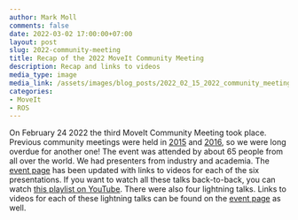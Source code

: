 ```yaml
---
author: Mark Moll
comments: false
date: 2022-03-02 17:00:00+07:00
layout: post
slug: 2022-community-meeting
title: Recap of the 2022 MoveIt Community Meeting
description: Recap and links to videos
media_type: image
media_link: /assets/images/blog_posts/2022_02_15_2022_community_meeting_a.png
categories:
- MoveIt
- ROS
---
```


On February 24 2022 the third MoveIt Community Meeting took place. Previous community meetings were held in [2015](/moveit!/ros/2015/09/17/moveit-community.html) and [2016](/moveit!/ros/2016/11/01/moveit-community.html), so we were long overdue for another one! The event was attended by about 65 people from all over the world. We had presenters from industry and academia. The [event page](/events/2022-moveit-community-meeting/) has been updated with links to videos for each of the six presentations. If you want to watch all these talks back-to-back, you can watch [this playlist on YouTube](https://www.youtube.com/watch?v=bMoF26C2zJk&list=PL2V08eX0CdgCdgLubnlqzQiO6mBNqFmTm). There were also four lightning talks. Links to videos for each of these lightning talks can be found on the [event page](/events/2022-moveit-community-meeting/) as well.

